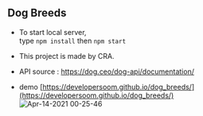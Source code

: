 ## Dog Breeds ##

- To start local server,  
    type `npm install` then `npm start`

- This project is made by CRA.

- API source :  https://dog.ceo/dog-api/documentation/

- demo [https://developersoom.github.io/dog_breeds/](https://developersoom.github.io/dog_breeds/)
![Apr-14-2021 00-25-46](https://user-images.githubusercontent.com/40848630/114578728-1ed31e80-9cb8-11eb-9ca4-830b9c15348e.gif)
